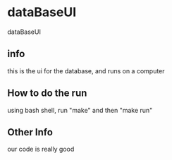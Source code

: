 # dataBaseUI
dataBaseUI

## info
this is the ui for the database, and runs on a computer

## How to do the run
using bash shell, run "make" and then "make run"

## Other Info
our code is really good
